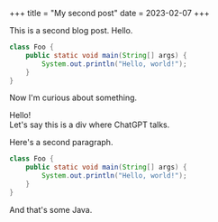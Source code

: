 +++
title = "My second post"
date = 2023-02-07
+++

This is a second blog post. Hello.

```java
class Foo {
    public static void main(String[] args) {
        System.out.println("Hello, world!");
    }
}
```

 Now I'm curious about something.
 
<div class="foobar">
Hello!
</div>

<div class="chatgpt">
Let's say this is a div where ChatGPT talks.

Here's a second paragraph.

```java
class Foo {
    public static void main(String[] args) {
        System.out.println("Hello, world!");
    }
}
```

And that's some Java.
</div>

